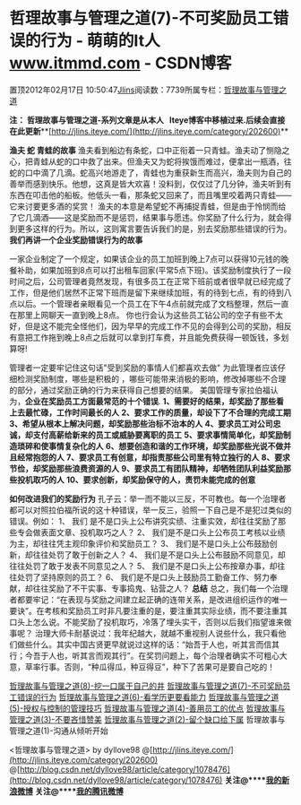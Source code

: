 
# 哲理故事与管理之道(7)-不可奖励员工错误的行为 - 萌萌的It人 www.itmmd.com - CSDN博客


置顶2012年02月17日 10:50:47[Jlins](https://me.csdn.net/dyllove98)阅读数：7739所属专栏：[哲理故事与管理之道](https://blog.csdn.net/column/details/philosophy.html)


**注： 哲理故事与管理之道-系列文章是从本人   Iteye博客中移植过来.后续会直接在此更新****[http://jlins.iteye.com/](http://jlins.iteye.com/category/202600)**

**渔夫 蛇 青蛙的故事**
渔夫看到船边有条蛇，口中正衔着一只青蛙。渔夫动了恻隐之心，把青蛙从蛇的口中救了出来。但渔夫又为蛇将挨饿而难过，便拿出一瓶酒，往蛇的口中滴了几滴。蛇高兴地游走了，青蛙也为重获新生而高兴，渔夫则为自己的善举而感到快乐。他想，这真是皆大欢喜！没料到，仅仅过了几分钟，渔夫听到有东西在叩击他的船板。他低头一看，那条蛇又回来了，而且嘴里咬着两只青蛙——它来讨要更多酒的奖赏！
渔夫的本意是希望蛇不再捕捉青蛙，但是由于怜悯而给了它几滴酒——这是奖励而不是惩罚，结果事与愿违。你奖励了什么行为，就会得到更多这样的行为。所以，这则寓言要告诉我们的是，别去奖励那些错误的行为。
**我们再讲一个企业奖励错误行为的故事**

一家企业制定了一个规定，如果该企业的员工加班到晚上7点可以获得10元钱的晚餐补助，如果加班到8点可以打出租车回家(平常5点下班)。该奖励制度执行了一段时间之后，公司管理者竟然发现，有很多员工在正常下班前或者很早就已经完成了工作，但是他们居然不正常下班而是留下来继续加班，有的待到七点，有的待到八点以后。一个管理者亲眼看见一个员工在下午4点前就完成了文档整理，然后一直在那里上网聊天一直到晚上8点。
你也行会认为这些员工钻公司的空子有些不太好，但是这不能完全怪他们，因为早早的完成工作不见的会得到公司的奖励，相反有意把工作拖到晚上8点之后就可以拿到打车费，并且能免费获得一顿饭钱，多划算呀!

管理者一定要牢记住这句话"受到奖励的事情人们都喜欢去做" 为此管理者应该仔细检测奖励制度，哪些是积极的 ，哪些可能带来消极的影响，修改掉哪些不合理的部分，通过奖励正确的行为来获得自己想要的结果。
美国管理专家拉伯福认为，**企业在奖励员工方面最常范的十个错误**.
**1、需要好的结果，却奖励了那些看上去最忙碌，工作时间最长的人**
**2、要求工作的质量，却设下了不合理的完成工期**
**3、希望从根本上解决问题，却奖励那些治标不治本的人**
**4、要求员工对公司忠诚，却支付高薪给新来的员工或威胁要离职的员工**
**5、要求事情简单化，却奖励制造琐碎和使事情复杂化的人**
**6、想要创造和谐的工作环境，却奖励那些光说不做并且经常抱怨的人**
**7、要求员工有创意，却指责那些公司里有特立独行的人**
**8、要求节俭，却奖励那些浪费资源的人**
**9、要求员工有团队精神，却牺牲团队利益奖励那些投机取巧的人**
**10、要求创新，却奖励保守的人，责罚未能完成的创意**

**如何改进我们的奖励行为**
孔子云：举一而不能以三反，不可教也。每一个治理者都可以对照拉伯福所说的这十种错误，举一反三，验照一下自己是不是犯过类似的错误。例如：
1、 我们 是不是口头上公布讲究实绩、注重实效，却往往奖励了那些专会做表面文章、投机取巧之人？
2、 我们是不是口头上公布员工考核以业绩为主，却往往凭主观印象评价和奖励员工？
3、 我们是不是口头上公布鼓励创新，却往往处罚了敢于创新之人？
4、 我们是不是口头上公布鼓励不同意见，却往往处罚了敢于发表不同意见之人？
5、 我们是不是口头上公布按章办事，却往往处罚了坚持原则的员工？
6、 我们是不是口头上鼓励员工勤奋工作、努力奉献，却往往奖励了不干实事、专事捣鬼、钻营之人？
**总结**
总之，我们每一个治理者都要牢记：“在表现与奖励之间建立起正确的连带关系，是改进组织运作的唯一要诀”。在考核和奖励员工时非凡要注重的是，要注重其实际业绩，而不要注重其口头上怎么说。不能奖励了投机取巧，冷落了埋头实干，否则以后我们指望谁来做事呢？
治理大师卡耐基说过：我年纪越大，就越不重视别人说些什么，我只看他们做些什么。其实中国古贤更早就说过这样的话：“始吾于人也，听其言而信其行；今吾于人也，听其言而观其行”。在奖罚问题上，每个治理者确实不可粗心大意，草率行事。否则，“种瓜得瓜，种豆得豆”，种下了苦果可是要自己吃的！


[哲理故事与管理之道(8)-挖一口属于自己的井](http://blog.csdn.net/dyllove98/article/details/7275320)
[哲理故事与管理之道(7)-不可奖励员工错误的行为](http://blog.csdn.net/dyllove98/article/details/7266950)
[哲理故事与管理之道(6)-看学历更要看能力](http://blog.csdn.net/dyllove98/article/details/7266936)
[哲理故事与管理之道(5)-授权与控制的管理技巧](http://blog.csdn.net/dyllove98/article/details/7261882)
[哲理故事与管理之道(4)-善用员工的优点](http://blog.csdn.net/dyllove98/article/details/7261871)
[哲理故事与管理之道(3)-不要吝惜赞美](http://blog.csdn.net/dyllove98/article/details/7261853)
[哲理故事与管理之道(2)-留个缺口给下属](http://blog.csdn.net/dyllove98/article/details/7261814)
哲理故事与管理之道(1)-沟通从倾听开始


<哲理故事与管理之道> by dyllove98
@[http://jlins.iteye.com/](http://jlins.iteye.com/category/202600)
@[http://blog.csdn.net/dyllove98/article/category/1078476](http://blog.csdn.net/dyllove98/article/category/1078476)
**关注@****[我的新浪微博](http://weibo.com/dyllove98)**
**关注@****[我的腾讯微博](http://t.qq.com/dyllove98)**

<script type="text/javascript" src="http://pagead2.googlesyndication.com/pagead/show_ads.js"></script>

